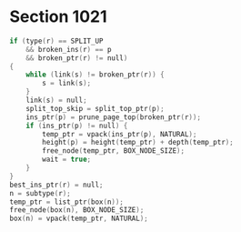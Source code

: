 # Section 1021

```c << Wrap up the box specified by node |r|, splitting node |p| if called for; set |wait = true| if node |p| holds a remainder after splitting >>=
if (type(r) == SPLIT_UP
    && broken_ins(r) == p
    && broken_ptr(r) != null)
{
    while (link(s) != broken_ptr(r)) {
        s = link(s);
    }
    link(s) = null;
    split_top_skip = split_top_ptr(p);
    ins_ptr(p) = prune_page_top(broken_ptr(r));
    if (ins_ptr(p) != null) {
        temp_ptr = vpack(ins_ptr(p), NATURAL);
        height(p) = height(temp_ptr) + depth(temp_ptr);
        free_node(temp_ptr, BOX_NODE_SIZE);
        wait = true;
    }
}
best_ins_ptr(r) = null;
n = subtype(r);
temp_ptr = list_ptr(box(n));
free_node(box(n), BOX_NODE_SIZE);
box(n) = vpack(temp_ptr, NATURAL);
```
